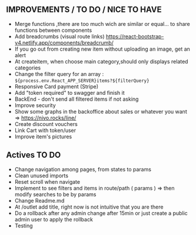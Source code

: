 ## IMPROVEMENTS / TO DO / NICE TO HAVE

- Merge functions ,there are too much wich are similar or equal... to share functions between components
- Add breadcrumbs (visual route links) https://react-bootstrap-v4.netlify.app/components/breadcrumb/
- If you go out from creating new item without uploading an image, get an alert
- At createitem, when choose main category,should only displays related categories
- Change the filter query for an array : `${process.env.React_APP_SERVER}items?${filterQuery}`
- Responsive Card payment (Stripe)
- Add "token required" to swagger and finish it
- BackEnd - don't send all filtered items if not asking
- Improve security
- Show some graphs in the backoffice about sales or whatever you want => https://nivo.rocks/line/
- Create discount vouchers
- Link Cart with token/user
- Improve item's pictures

## Actives TO DO

- Change navigation among pages, from states to params
- Clean unused imports
- Reset scroll when navigate
- Implement to see filters and items in route/path ( params ) => then modify searches to be by params
- Change Readme.md
- At /outlet add title, right now is not intuitive that you are there
- Do a rollback after any admin change after 15min or just create a public admin user to apply the rollback
- Testing
